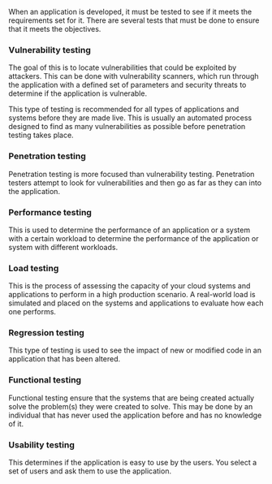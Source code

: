 When an application is developed, it must be tested to see if it meets the requirements set for it. There are several tests that must be done to ensure that it meets the objectives.

### Vulnerability testing
The goal of this is to locate vulnerabilities that could be exploited by attackers. This can be done with vulnerability scanners, which run through the application with a defined set of parameters and security threats to determine if the application is vulnerable.

This type of testing is recommended for all types of applications and systems before they are made live. This is usually an automated process designed to find as many vulnerabilities as possible before penetration testing takes place.

### Penetration testing
Penetration testing is more focused than vulnerability testing. Penetration testers attempt to look for vulnerabilities and then go as far as they can into the application.

### Performance testing
This is used to determine the performance of an application or a system with a certain workload to determine the performance of the application or system with different workloads.

### Load testing
This is the process of assessing the capacity of your cloud systems and applications to perform in a high production scenario. A real-world load is simulated and placed on the systems and applications to evaluate how each one performs.

### Regression testing
This type of testing is used to see the impact of new or modified code in an application that has been altered.

### Functional testing
Functional testing ensure that the systems that are being created actually solve the problem(s) they were created to solve. This may be done by an individual that has never used the application before and has no knowledge of it.

### Usability testing
This determines if the application is easy to use by the users. You select a set of users and ask them to use the application.